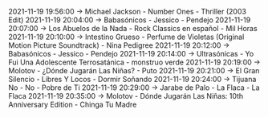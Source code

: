 2021-11-19 19:56:00 -> Michael Jackson - Number Ones - Thriller (2003 Edit)
2021-11-19 20:04:00 -> Babasónicos - Jessico - Pendejo
2021-11-19 20:07:00 -> Los Abuelos de la Nada - Rock Classics en español - Mil Horas
2021-11-19 20:10:00 -> Intestino Grueso - Perfume de Violetas (Original Motion Picture Soundtrack) - Nina Pedigree
2021-11-19 20:12:00 -> Babasónicos - Jessico - Pendejo
2021-11-19 20:14:00 -> Ultrasónicas - Yo Fui Una Adolescente Terrosatánica - monstruo verde
2021-11-19 20:19:00 -> Molotov - ¿Dónde Jugarán Las Niñas? - Puto
2021-11-19 20:21:00 -> El Gran Silencio - Libres Y Locos - Dormir Soñando
2021-11-19 20:24:00 -> Tijuana No - No - Pobre de Ti
2021-11-19 20:29:00 -> Jarabe de Palo - La Flaca - La Flaca
2021-11-19 20:35:00 -> Molotov - Dónde Jugarán Las Niñas: 10th Anniversary Edition - Chinga Tu Madre
